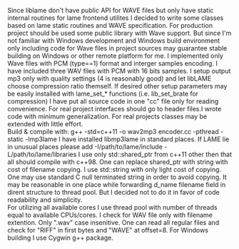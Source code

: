  Since liblame don't have public API for WAVE files but only have static internal routines for lame frontend utilites  I decided to write some classes  based on lame static routines and WAVE specification. For production project should be used some public library with Wave support. But since I'm not familiar with Windows development and Windows build environment only including code for Wave files in project sources may guarantee stable building on Windows or other remote platform for me. 
 I implemented only  Wave files with PCM (type==1) format and interger samples encoding. I have included three WAV files with PCM with 16 bits samples. I setup output mp3 only with quality settings (4 is reasonably good) and let libLAME choose compression ratio themself. If desired other setup parameters may be easily installed with lame_set_* functions (i.e. lib_set_brate for compression)
I have put all source code in one "cc" file only for reading convenience. For real project interfaces should go to header files.I wrote code with minimum generalization. For real projects classes may be extended with little effort.  
Build & compile with: g++ -std=c++11 -o wav2mp3 encoder.cc -pthread -static -lmp3lame 
I have installed libmp3lame in standard places. If LAME lie in unusual places please add -I/path/to/lame/include -L/path/to/lame/libraries 
I use only std::shared_ptr from c++11 other then that all should compile with c++98. One can replace shared_ptr<string> with string with cost of filename copying. I use std::string  with only light cost of copying. One may use standard C null terminated string in order to avoid copying. It may be reasonable in one place while forwarding d_name filename field in dirent structure to thread pool. But I decided not to do it in favor of code readability and simplicity.    
For utilizing all available cores I use thread pool with number of threads equal to available CPUs/cores. I check for WAV file only with filename extention. Only ".wav" case insenitive. One can read all regular files and check for "RIFF" in first bytes and "WAVE" at offset=8.
For Windows building I use Cygwin g++ package.

